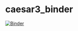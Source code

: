 # caesar3_binder

[![Binder](https://mybinder.org/badge_logo.svg)](https://mybinder.org/v2/gh/alxdb/caesar3_binder/HEAD)
